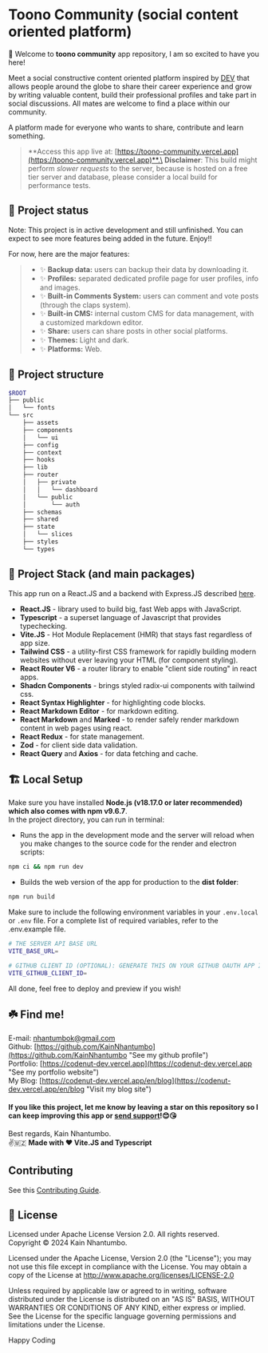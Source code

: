 # Toono Community (social content oriented platform)

🎉 Welcome to **toono community** app repository, I am so excited to have you here!

Meet a social constructive content oriented platform inspired by [DEV](dev.to) that allows people around the globe to share their career experience and grow by writing valuable content, build their professional profiles and take part in social discussions. All mates are welcome to find a place within our community.

A platform made for everyone who wants to share, contribute and learn something.

> **Access this app live at: [https://toono-community.vercel.app](https://toono-community.vercel.app)**.\
**Disclaimer**: This build might perform _slower requests_ to the server, because is hosted on a free tier server and database, please consider a local build for performance tests.

## 🌠 Project status

Note: This project is in active development and still unfinished. You can expect to see more features being added in the future. Enjoy!!

For now, here are the major features:

> - ✨ **Backup data:** users can backup their data by downloading it.
> - ✨ **Profiles:** separated dedicated profile page for user profiles, info and images.
> - ✨ **Built-in Comments System:** users can comment and vote posts (through the claps system).
> - ✨ **Built-in CMS:** internal custom CMS for data management, with a customized markdown editor.
> - ✨ **Share:** users can share posts in other social platforms.
> - ✨ **Themes:** Light and dark.
> - ✨ **Platforms:** Web.

## 🌳 Project structure

```bash
$ROOT
├── public
│   └── fonts
└── src
    ├── assets
    ├── components
    │   └── ui
    ├── config
    ├── context
    ├── hooks
    ├── lib
    ├── router
    │   ├── private
    │   │   └── dashboard
    │   └── public
    │       └── auth
    ├── schemas
    ├── shared
    ├── state
    │   └── slices
    ├── styles
    └── types
```

## 🐾 Project Stack (and main packages)

This app run on a React.JS and a backend with Express.JS described [here](https://github.com/KainNhantumbo/toono-community-server).

- **React.JS** - library used to build big, fast Web apps with JavaScript.
- **Typescript** - a superset language of Javascript that provides typechecking.
- **Vite.JS** - Hot Module Replacement (HMR) that stays fast regardless of app size.
- **Tailwind CSS** - a utility-first CSS framework for rapidly building modern websites without ever leaving your HTML (for component styling).
- **React Router V6** - a router library to enable "client side routing" in react apps.
- **Shadcn Components** - brings styled radix-ui components with tailwind css.
- **React Syntax Highlighter** - for highlighting code blocks.
- **React Markdown Editor** - for markdown editing.
- **React Markdown** and **Marked** - to render safely render markdown content in web pages using react.
- **React Redux** - for state management.
- **Zod** - for client side data validation.
- **React Query** and **Axios** - for data fetching and cache.

## 🏗️ Local Setup

Make sure you have installed **Node.js (v18.17.0 or later recommended) which also comes with npm v9.6.7**.\
In the project directory, you can run in terminal:

- Runs the app in the development mode and the server will reload when you make changes to the source code for the render and electron scripts:

```bash
npm ci && npm run dev
```

- Builds the web version of the app for production to the **dist folder**:

```bash
npm run build
```

Make sure to include the following environment variables in your ``.env.local`` or ``.env`` file. For a complete list of required variables, refer to the .env.example file.

```bash
# THE SERVER API BASE URL
VITE_BASE_URL=

# GITHUB CLIENT ID (OPTIONAL): GENERATE THIS ON YOUR GITHUB OAUTH APP IN ORDER TO BE ABLE TO LOGIN USING GITHUB ACCOUNT. DON'T FORGET TO SETUP THE "GITHUB PRIVATE ID" ON THE SERVER OR IT WILL NOT WORK.
VITE_GITHUB_CLIENT_ID=
```

All done, feel free to deploy and preview if you wish!

## ☘️ Find me!

E-mail: [nhantumbok@gmail.com](nhantumbok@gmail.com "Send an e-mail")\
Github: [https://github.com/KainNhantumbo](https://github.com/KainNhantumbo "See my github profile")\
Portfolio: [https://codenut-dev.vercel.app](https://codenut-dev.vercel.app "See my portfolio website")\
My Blog: [https://codenut-dev.vercel.app/en/blog](https://codenut-dev.vercel.app/en/blog "Visit my blog site")

#### If you like this project, let me know by leaving a star on this repository so I can keep improving this app or [send support](https://www.buymeacoffee.com/nhantumbokU/)!😊😘

Best regards, Kain Nhantumbo.\
✌️🇲🇿 **Made with ❤ Vite.JS and Typescript**

## Contributing
See this [Contributing Guide](CONTRIBUTING.md).

## 📜 License

Licensed under Apache License Version 2.0. All rights reserved.\
Copyright &copy; 2024 Kain Nhantumbo.

Licensed under the Apache License, Version 2.0 (the "License"); you may not use this file except in compliance with the License. You may obtain a copy of the License at http://www.apache.org/licenses/LICENSE-2.0

Unless required by applicable law or agreed to in writing, software distributed under the License is distributed on an "AS IS" BASIS, WITHOUT WARRANTIES OR CONDITIONS OF ANY KIND, either express or implied. See the License for the specific language governing permissions and limitations under the License.

Happy Coding

